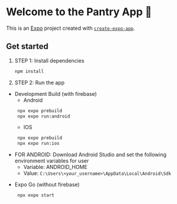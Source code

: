 # Welcome to the Pantry App 👋

This is an [Expo](https://expo.dev) project created with [`create-expo-app`](https://www.npmjs.com/package/create-expo-app).

## Get started

1. STEP 1: Install dependencies
   ```bash
   npm install
   ```

2. STEP 2: Run the app

- Development Build (with firebase)
   - Android
   ```bash
    npx expo prebuild
    npx expo run:android
   ```
   - IOS
   ```bash
    npx expo prebuild
    npx expo run:ios
   ```

* FOR ANDROID: Download Android Studio and set the following environment variables for user
   - Variable: ANDROID_HOME
   - Value: ```C:\Users\<your_username>\AppData\Local\Android\Sdk```

- Expo Go (without firebase)
   ```bash
    npx expo start
   ```
